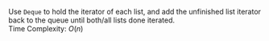 Use `Deque` to hold the iterator of each list, and add the unfinished list iterator back to the queue until both/all lists done iterated.  
Time Complexity: <span class="inlinecode">$O(n)$</span>